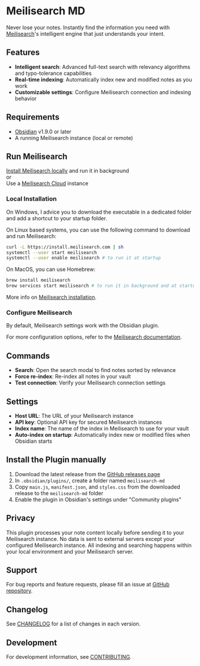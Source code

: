 # Meilisearch MD

Never lose your notes. Instantly find the information you need with [Meilisearch](https://www.meilisearch.com/)'s intelligent engine that just understands your intent.

## Features

- **Intelligent search**: Advanced full-text search with relevancy algorithms and typo-tolerance capabilities
- **Real-time indexing**: Automatically index new and modified notes as you work
- **Customizable settings**: Configure Meilisearch connection and indexing behavior

## Requirements

- [Obsidian](https://obsidian.md/) v1.9.0 or later
- A running Meilisearch instance (local or remote)

## Run Meilisearch

[Install Meilisearch locally](README.md#local-installation) and run it in background  
or  
Use a [Meilisearch Cloud](https://www.meilisearch.com/pricing) instance

### Local Installation

On Windows, I advice you to download the executable in a dedicated folder and add a shortcut to your startup folder.

On Linux based systems, you can use the following command to download and run Meilisearch:

```bash
curl -L https://install.meilisearch.com | sh
systemctl --user start meilisearch
systemctl --user enable meilisearch # to run it at startup
```

On MacOS, you can use Homebrew:

```bash
brew install meilisearch
brew services start meilisearch # to run it in background and at startup
```

More info on [Meilisearch installation](https://www.meilisearch.com/docs/learn/self_hosted/install_meilisearch_locally).

### Configure Meilisearch

By default, Meilisearch settings work with the Obsidian plugin.

For more configuration options, refer to the [Meilisearch documentation](https://www.meilisearch.com/docs).

## Commands

- **Search**: Open the search modal to find notes sorted by relevance
- **Force re-index**: Re-index all notes in your vault
- **Test connection**: Verify your Meilisearch connection settings

## Settings

- **Host URL**: The URL of your Meilisearch instance
- **API key**: Optional API key for secured Meilisearch instances
- **Index name**: The name of the index in Meilisearch to use for your vault
- **Auto-index on startup**: Automatically index new or modified files when Obsidian starts

## Install the Plugin manually

1. Download the latest release from the [GitHub releases page](https://github.com/rom100main/meilisearch-md/releases)
2. In `.obsidian/plugins/`, create a folder named `meilisearch-md`
3. Copy `main.js`, `manifest.json`, and `styles.css` from the downloaded release to the `meilisearch-md` folder
4. Enable the plugin in Obsidian's settings under "Community plugins"

## Privacy

This plugin processes your note content locally before sending it to your Meilisearch instance. No data is sent to external servers except your configured Meilisearch instance. All indexing and searching happens within your local environment and your Meilisearch server.

## Support

For bug reports and feature requests, please fill an issue at [GitHub repository](https://github.com/rom100main/meilisearch-md/issues).

## Changelog

See [CHANGELOG](CHANGELOG.md) for a list of changes in each version.

## Development

For development information, see [CONTRIBUTING](CONTRIBUTING.md).
